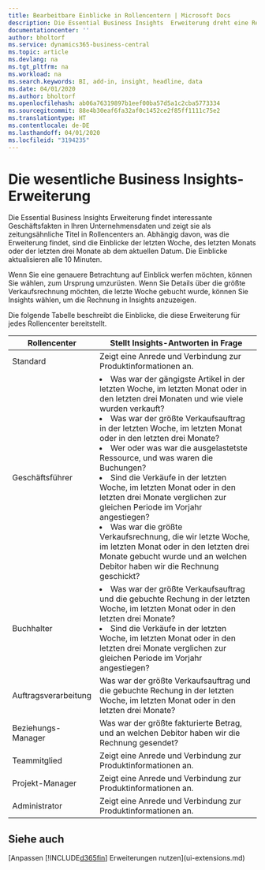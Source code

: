 ```yaml
---
title: Bearbeitbare Einblicke in Rollencentern | Microsoft Docs
description: Die Essential Business Insights  Erweiterung dreht eine Reihe von Geschäftseinblicke in Rollencentern.
documentationcenter: ''
author: bholtorf
ms.service: dynamics365-business-central
ms.topic: article
ms.devlang: na
ms.tgt_pltfrm: na
ms.workload: na
ms.search.keywords: BI, add-in, insight, headline, data
ms.date: 04/01/2020
ms.author: bholtorf
ms.openlocfilehash: ab06a76319897b1eef00ba57d5a1c2cba5773334
ms.sourcegitcommit: 88e4b30eaf6fa32af0c1452ce2f85ff1111c75e2
ms.translationtype: HT
ms.contentlocale: de-DE
ms.lasthandoff: 04/01/2020
ms.locfileid: "3194235"
---
```

# <a name="the-essential-business-insights-extension"></a>Die wesentliche Business Insights-Erweiterung
Die Essential Business Insights Erweiterung findet interessante Geschäftsfakten in Ihren Unternehmensdaten und zeigt sie als zeitungsähnliche Titel in Rollencenters an. Abhängig davon, was die Erweiterung findet, sind die Einblicke der letzten Woche, des letzten Monats oder der letzten drei Monate ab dem aktuellen Datum. Die Einblicke aktualisieren alle 10 Minuten.  

Wenn Sie eine genauere Betrachtung auf Einblick werfen möchten, können Sie wählen, zum Ursprung  umzurüsten. Wenn Sie Details über die größte Verkaufsrechnung möchten, die letzte Woche gebucht wurde, können Sie Insights wählen, um die Rechnung in Insights anzuzeigen.

Die folgende Tabelle beschreibt die Einblicke, die diese Erweiterung für jedes Rollencenter bereitstellt.

|Rollencenter|Stellt Insights-Antworten in Frage|
|----|-----|
|Standard|Zeigt eine Anrede und Verbindung zur Produktinformationen an.|
|Geschäftsführer|<li> Was war der gängigste Artikel in der letzten Woche, im letzten Monat oder in den letzten drei Monaten und wie viele wurden verkauft?<br><li> Was war der größte Verkaufsauftrag in der letzten Woche, im letzten Monat oder in den letzten drei Monate?<br><li> Wer oder was war die ausgelastetste Ressource, und was waren die Buchungen?<br><li> Sind die Verkäufe in der letzten Woche, im letzten Monat oder in den letzten drei Monate verglichen zur gleichen Periode im Vorjahr angestiegen?<br><li> Was war die größte Verkaufsrechnung, die wir letzte Woche, im letzten Monat oder in den letzten drei Monate gebucht wurde und an welchen Debitor haben wir die Rechnung geschickt?</li> |
|Buchhalter|<li> Was war der größte Verkaufsauftrag und die gebuchte Rechung in der letzten Woche, im letzten Monat oder in den letzten drei Monate?<br><li> Sind die Verkäufe in der letzten Woche, im letzten Monat oder in den letzten drei Monate verglichen zur gleichen Periode im Vorjahr angestiegen? |
|Auftragsverarbeitung| Was war der größte Verkaufsauftrag und die gebuchte Rechung in der letzten Woche, im letzten Monat oder in den letzten drei Monate?|
|Beziehungs-Manager| Was war der größte fakturierte Betrag, und an welchen Debitor haben wir die Rechnung gesendet?|
|Teammitglied| Zeigt eine Anrede und Verbindung zur Produktinformationen an.|
|Projekt-Manager| Zeigt eine Anrede und Verbindung zur Produktinformationen an.|
|Administrator| Zeigt eine Anrede und Verbindung zur Produktinformationen an.|

## <a name="see-also"></a>Siehe auch
[Anpassen [!INCLUDE[d365fin](includes/d365fin_md.md)] Erweiterungen nutzen](ui-extensions.md)
